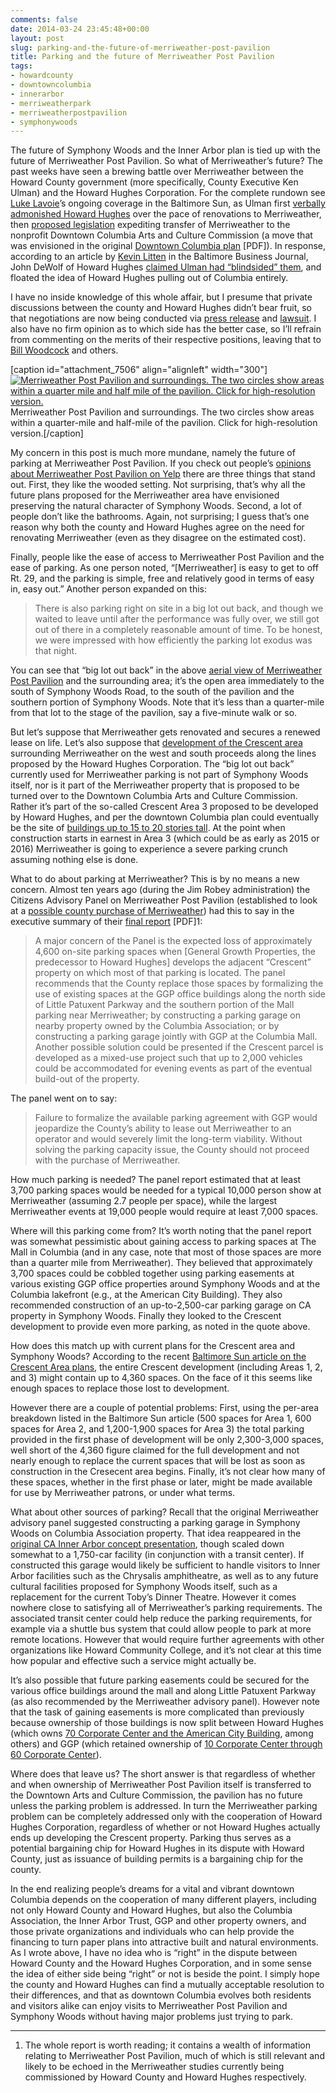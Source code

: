 ```yaml
---
comments: false
date: 2014-03-24 23:45:48+00:00
layout: post
slug: parking-and-the-future-of-merriweather-post-pavilion
title: Parking and the future of Merriweather Post Pavilion
tags:
- howardcounty
- downtowncolumbia
- innerarbor
- merriweatherpark
- merriweatherpostpavilion
- symphonywoods
---
```


The future of Symphony Woods and the Inner Arbor plan is tied up with the future of Merriweather Post Pavilion. So what of Merriweather’s future? The past weeks have seen a brewing battle over Merriweather between the Howard County government (more specifically, County Executive Ken Ulman) and the Howard Hughes Corporation. For the complete rundown see [Luke Lavoie](https://twitter.com/LukeHoCoTimes)’s ongoing coverage in the Baltimore Sun, as Ulman first [verbally admonished Howard Hughes](http://www.baltimoresun.com/news/maryland/howard/columbia/ph-ho-cf-downtown-arts-0130-20140212,0,1293087.story) over the pace of renovations to Merriweather, then [proposed legislation](http://www.baltimoresun.com/news/maryland/howard/columbia/ph-ho-cf-downtown-ulman-0320-20140313,0,1995568.story) expediting transfer of Merriweather to the nonprofit Downtown Columbia Arts and Culture Commission (a move that was envisioned in the original [Downtown Columbia plan](http://planhoward.org/downtown_columbia_plan.pdf) [PDF]). In response, according to an article by [Kevin Litten](http://www.bizjournals.com/baltimore/bio/15981/Kevin+Litten) in the Baltimore Business Journal, John DeWolf of Howard Hughes [claimed Ulman had “blindsided” them](http://www.bizjournals.com/baltimore/blog/real-estate/2014/03/blindsided-howard-hughes-threatens-to-stop.html?page=all), and floated the idea of Howard Hughes pulling out of Columbia entirely.

I have no inside knowledge of this whole affair, but I presume that private discussions between the county and Howard Hughes didn’t bear fruit, so that negotiations are now being conducted via [press release](http://www.howardcountymd.gov/DisplayPrimary.aspx?id=6442473971) and [lawsuit](http://www.baltimoresun.com/news/maryland/howard/columbia/ph-county-suing-howard-hughes-for-106161-20140319,0,257760.story). I also have no firm opinion as to which side has the better case, so I’ll refrain from commenting on the merits of their respective positions, leaving that to [Bill Woodcock](http://53beersontap.typepad.com/53beers/2014/03/the-tif-between-howard-county-howard-hughes.html) and others.

[caption id="attachment_7506" align="alignleft" width="300"][![Merriweather Post Pavilion and surroundings. The two circles show areas within a quarter mile and half mile of the pavilion. Click for high-resolution version.](http://hecker.files.wordpress.com/2014/03/merriweather-post-pavilion-500-ft-scale-with-circles.png?w=300)](http://hecker.files.wordpress.com/2014/03/merriweather-post-pavilion-500-ft-scale-with-circles.png) Merriweather Post Pavilion and surroundings. The two circles show areas within a quarter-mile and half-mile of the pavilion. Click for high-resolution version.[/caption]

My concern in this post is much more mundane, namely the future of parking at Merriweather Post Pavilion. If you check out people’s [opinions about Merriweather Post Pavilion on Yelp](http://www.yelp.com/biz/merriweather-post-pavilion-columbia) there are three things that stand out. First, they like the wooded setting. Not surprising, that’s why all the future plans proposed for the Merriweather area have envisioned preserving the natural character of Symphony Woods. Second, a lot of people don’t like the bathrooms. Again, not surprising; I guess that’s one reason why both the county and Howard Hughes agree on the need for renovating Merriweather (even as they disagree on the estimated cost).

Finally, people like the ease of access to Merriweather Post Pavilion and the ease of parking. As one person noted, “[Merriweather] is easy to get to off Rt. 29, and the parking is simple, free and relatively good in terms of easy in, easy out.” Another person expanded on this:

<blockquote>There is also parking right on site in a big lot out back, and though we waited to leave until after the performance was fully over, we still got out of there in a completely reasonable amount of time.  To be honest, we were impressed with how efficiently the parking lot exodus was that night.</blockquote>



You can see that “big lot out back” in the above [aerial view of Merriweather Post Pavilion](https://www.google.com/maps/@39.2104232,-76.862029,1516m/data=!3m1!1e3) and the surrounding area; it’s the open area immediately to the south of Symphony Woods Road, to the south of the pavilion and the southern portion of Symphony Woods. Note that it’s less than a quarter-mile from that lot to the stage of the pavilion, say a five-minute walk or so. 

But let’s suppose that Merriweather gets renovated and secures a renewed lease on life. Let’s also suppose that [development of the Crescent area](http://www.baltimoresun.com/news/maryland/howard/columbia/ph-ho-cf-howard-hughes-0320-20140318,0,2645175.story) surrounding Merriweather on the west and south proceeds along the lines proposed by the Howard Hughes Corporation. The “big lot out back” currently used for Merriweather parking is not part of Symphony Woods itself, nor is it part of the Merriweather property that is proposed to be turned over to the Downtown Columbia Arts and Culture Commission. Rather it’s part of the so-called Crescent Area 3 proposed to be developed by Howard Hughes, and per the downtown Columbia plan could eventually be the site of [buildings up to 15 to 20 stories tall](http://www.baltimoresun.com/news/maryland/howard/columbia/2014-02-19-downtownaerialrendering1-dci-jpeg-20140318,0,5512109.photo). At the point when construction starts in earnest in Area 3 (which could be as early as 2015 or 2016) Merriweather is going to experience a severe parking crunch assuming nothing else is done.

What to do about parking at Merriweather? This is by no means a new concern. Almost ten years ago (during the Jim Robey administration) the Citizens Advisory Panel on Merriweather Post Pavilion (established to look at a [possible county purchase of Merriweather](http://articles.baltimoresun.com/2004-06-24/news/0406240389_1_merriweather-howard-county-rouse)) had this to say in the executive summary of their [final report](http://citeseerx.ist.psu.edu/viewdoc/download?doi=10.1.1.123.774&rep=rep1&type=pdf) [PDF]1:

<blockquote>A major concern of the Panel is the expected loss of approximately 4,600 on-site parking spaces when [General Growth Properties, the predecessor to Howard Hughes] develops the adjacent “Crescent” property on which most of that parking is located. The panel recommends that the County replace those spaces by formalizing the use of existing spaces at the GGP office buildings along the north side of Little Patuxent Parkway and the southern portion of the Mall parking near Merriweather; by constructing a parking garage on nearby property owned by the Columbia Association; or by constructing a parking garage jointly with GGP at the Columbia Mall. Another possible solution could be presented if the Crescent parcel is developed as a mixed-use project such that up to 2,000 vehicles could be accommodated for evening events as part of the eventual build-out of the property.</blockquote>



The panel went on to say:

<blockquote>Failure to formalize the available parking agreement with GGP would jeopardize the County’s ability to lease out Merriweather to an operator and would severely limit the long-term viability. Without solving the parking capacity issue, the County should not proceed with the purchase of Merriweather.</blockquote>



How much parking is needed? The panel report estimated that at least 3,700 parking spaces would be needed for a typical 10,000 person show at Merriweather (assuming 2.7 people per space), while the largest Merriweather events at 19,000 people would require at least 7,000 spaces.

Where will this parking come from? It’s worth noting that the panel report was somewhat pessimistic about gaining access to parking spaces at The Mall in Columbia (and in any case, note that most of those spaces are more than a quarter mile from Merriweather). They believed that approximately 3,700 spaces could be cobbled together using parking easements at various existing GGP office properties around Symphony Woods and at the Columbia lakefront (e.g., at the American City Building). They also recommended construction of an up-to-2,500-car parking garage on CA property in Symphony Woods. Finally they looked to the Crescent development to provide even more parking, as noted in the quote above.

How does this match up with current plans for the Crescent area and Symphony Woods? According to the recent [Baltimore Sun article on the Crescent Area plans](http://www.baltimoresun.com/news/maryland/howard/columbia/ph-ho-cf-howard-hughes-0320-20140318,0,2645175.story), the entire Crescent development (including Areas 1, 2, and 3) might contain up to 4,360 spaces. On the face of it this seems like enough spaces to replace those lost to development.

However there are a couple of potential problems: First, using the per-area breakdown listed in the Baltimore Sun article (500 spaces for Area 1, 600 spaces for Area 2, and 1,200-1,900 spaces for Area 3) the total parking provided in the first phase of development will be only 2,300-3,000 spaces, well short of the 4,360 figure claimed for the full development and not nearly enough to replace the current spaces that will be lost as soon as construction in the Cresecent area begins. Finally, it’s not clear how many of these spaces, whether in the first phase or later, might be made available for use by Merriweather patrons, or under what terms.

What about other sources of parking? Recall that the original Merriweather advisory panel suggested constructing a parking garage in Symphony Woods on Columbia Association property. That idea reappeared in the [original CA Inner Arbor concept presentation](http://www.scribd.com/doc/122612333/Columbia-Association-Inner-Arbor-Plan-Presentation), though scaled down somewhat to a 1,750-car facility (in conjunction with a transit center). If constructed this garage would likely be sufficient to handle visitors to Inner Arbor facilities such as the Chrysalis amphitheatre, as well as to any future cultural facilities proposed for Symphony Woods itself, such as a replacement for the current Toby’s Dinner Theatre. However it comes nowhere close to satisfying all of Merriweather’s parking requirements. The associated transit center could help reduce the parking requirements, for example via a shuttle bus system that could allow people to park at more remote locations. However that would require further agreements with other organizations like Howard Community College, and it’s not clear at this time how popular and effective such a service might actually be.

It’s also possible that future parking easements could be secured for the various office buildings around the mall and along Little Patuxent Parkway (as also recommended by the Merriweather advisory panel). However note that the task of gaining easements is more complicated than previously because ownership of those buildings is now split between Howard Hughes (which owns [70 Corporate Center and the American City Building](http://www.howardhughes.com/properties/operating-properties/columbia-office-buildings.html), among others) and GGP (which retained ownership of [10 Corporate Center through 60 Corporate Center](http://www.ggp.com/properties/office-properties)).  

Where does that leave us? The short answer is that regardless of whether and when ownership of Merriweather Post Pavilion itself is transferred to the Downtown Arts and Culture Commission, the pavilion has no future unless the parking problem is addressed. In turn the Merriweather parking problem can be completely addressed only with the cooperation of Howard Hughes Corporation, regardless of whether or not Howard Hughes actually ends up developing the Crescent property. Parking thus serves as a potential bargaining chip for Howard Hughes in its dispute with Howard County, just as issuance of building permits is a bargaining chip for the county.

In the end realizing people’s dreams for a vital and vibrant downtown Columbia depends on the cooperation of many different players, including not only Howard County and Howard Hughes, but also the Columbia Association, the Inner Arbor Trust, GGP and other property owners, and those private organizations and individuals who can help provide the financing to turn paper plans into attractive built and natural environments. As I wrote above, I have no idea who is “right” in the dispute between Howard County and the Howard Hughes Corporation, and in some sense the idea of either side being “right” or not is beside the point. I simply hope the county and Howard Hughes can find a mutually acceptable resolution to their differences, and that as downtown Columbia evolves both residents and visitors alike can enjoy visits to Merriweather Post Pavilion and Symphony Woods without having major problems just trying to park.



* * *



1. The whole report is worth reading; it contains a wealth of information relating to Merriweather Post Pavilion, much of which is still relevant and likely to be echoed in the Merriweather studies currently being commissioned by Howard County and Howard Hughes respectively.

